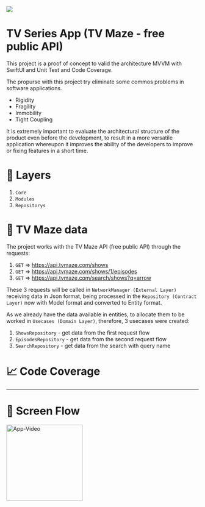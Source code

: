 ![](./assets/image1.png)

# TV Series App (TV Maze - free public API)

This project is a proof of concept to valid the architecture MVVM with SwiftUI and Unit Test and Code Coverage.

The propurse with this project try eliminate some commos problems in software applications.

- Rigidity
- Fragility
- Immobility
- Tight Coupling

It is extremely important to evaluate the architectural structure of the product even before the development, to result in a more versatile application whereupon it improves the ability of the developers to improve or fixing features in a short time.

# 📁 Layers
1. `Core`
2. `Modules` 
3. `Repositorys` 

# 🚀 TV Maze data
The project works with the TV Maze API (free public API) through the requests:
1. `GET` => https://api.tvmaze.com/shows
2. `GET` => https://api.tvmaze.com/shows/1/episodes
3. `GET` => https://api.tvmaze.com/search/shows?q=arrow

These 3 requests will be called in `NetworkManager (External Layer)` receiving data in Json format, being processed in the `Repository (Contract Layer)` now with Model format and converted to Entity format.

As we already have the data available in entities, to allocate them to be worked in `Usecases (Domain Layer)`, therefore, 3 usecases were created:
1. `ShowsRepository` - get data from the first request flow
2. `EpisodesRepository` - get data from the second request flow
3. `SearchRepository` - get data from the search with query name

# 📈 Code Coverage

---


# 📱 Screen Flow
 <img src="https://github.com/dbgarcia/tv_series_app/blob/master/assets/app_video.gif"  alt="App-Video"  width="200">
